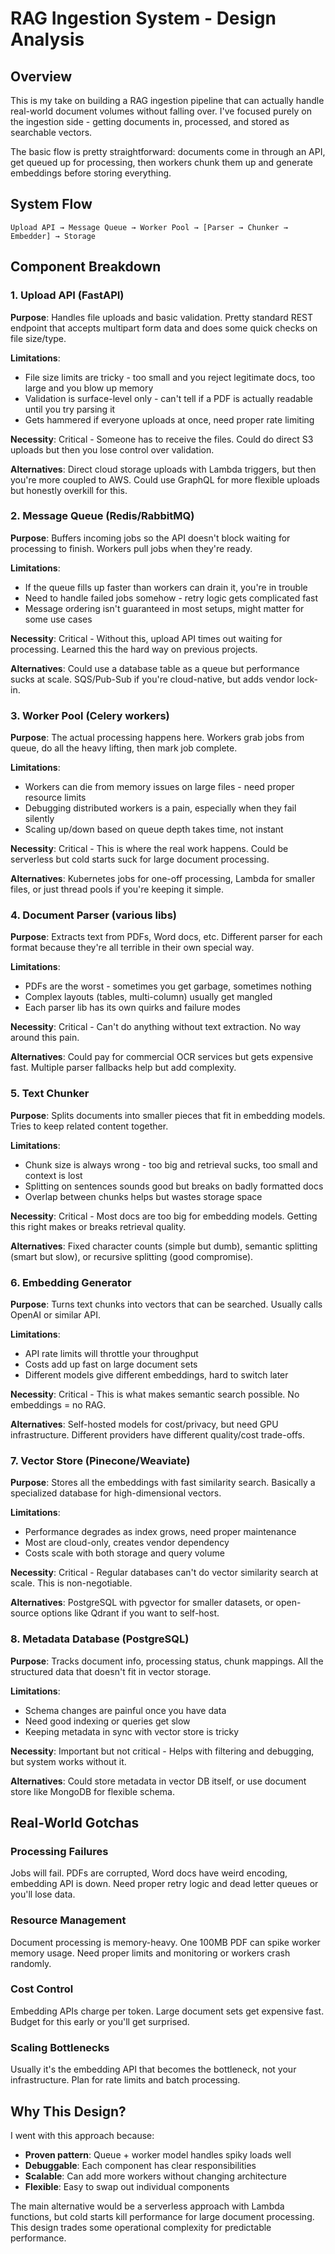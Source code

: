 # RAG Ingestion System - Design Analysis

## Overview

This is my take on building a RAG ingestion pipeline that can actually handle real-world document volumes without falling over. I've focused purely on the ingestion side - getting documents in, processed, and stored as searchable vectors.

The basic flow is pretty straightforward: documents come in through an API, get queued up for processing, then workers chunk them up and generate embeddings before storing everything.

## System Flow

```
Upload API → Message Queue → Worker Pool → [Parser → Chunker → Embedder] → Storage
```

## Component Breakdown

### 1. Upload API (FastAPI)
**Purpose**: Handles file uploads and basic validation. Pretty standard REST endpoint that accepts multipart form data and does some quick checks on file size/type.

**Limitations**: 
- File size limits are tricky - too small and you reject legitimate docs, too large and you blow up memory
- Validation is surface-level only - can't tell if a PDF is actually readable until you try parsing it
- Gets hammered if everyone uploads at once, need proper rate limiting

**Necessity**: Critical - Someone has to receive the files. Could do direct S3 uploads but then you lose control over validation.

**Alternatives**: Direct cloud storage uploads with Lambda triggers, but then you're more coupled to AWS. Could use GraphQL for more flexible uploads but honestly overkill for this.

### 2. Message Queue (Redis/RabbitMQ)  
**Purpose**: Buffers incoming jobs so the API doesn't block waiting for processing to finish. Workers pull jobs when they're ready.

**Limitations**: 
- If the queue fills up faster than workers can drain it, you're in trouble
- Need to handle failed jobs somehow - retry logic gets complicated fast
- Message ordering isn't guaranteed in most setups, might matter for some use cases

**Necessity**: Critical - Without this, upload API times out waiting for processing. Learned this the hard way on previous projects.

**Alternatives**: Could use a database table as a queue but performance sucks at scale. SQS/Pub-Sub if you're cloud-native, but adds vendor lock-in.

### 3. Worker Pool (Celery workers)
**Purpose**: The actual processing happens here. Workers grab jobs from queue, do all the heavy lifting, then mark job complete.

**Limitations**: 
- Workers can die from memory issues on large files - need proper resource limits  
- Debugging distributed workers is a pain, especially when they fail silently
- Scaling up/down based on queue depth takes time, not instant

**Necessity**: Critical - This is where the real work happens. Could be serverless but cold starts suck for large document processing.

**Alternatives**: Kubernetes jobs for one-off processing, Lambda for smaller files, or just thread pools if you're keeping it simple.

### 4. Document Parser (various libs)
**Purpose**: Extracts text from PDFs, Word docs, etc. Different parser for each format because they're all terrible in their own special way.

**Limitations**: 
- PDFs are the worst - sometimes you get garbage, sometimes nothing
- Complex layouts (tables, multi-column) usually get mangled  
- Each parser lib has its own quirks and failure modes

**Necessity**: Critical - Can't do anything without text extraction. No way around this pain.

**Alternatives**: Could pay for commercial OCR services but gets expensive fast. Multiple parser fallbacks help but add complexity.

### 5. Text Chunker  
**Purpose**: Splits documents into smaller pieces that fit in embedding models. Tries to keep related content together.

**Limitations**: 
- Chunk size is always wrong - too big and retrieval sucks, too small and context is lost
- Splitting on sentences sounds good but breaks on badly formatted docs
- Overlap between chunks helps but wastes storage space

**Necessity**: Critical - Most docs are too big for embedding models. Getting this right makes or breaks retrieval quality.

**Alternatives**: Fixed character counts (simple but dumb), semantic splitting (smart but slow), or recursive splitting (good compromise).

### 6. Embedding Generator  
**Purpose**: Turns text chunks into vectors that can be searched. Usually calls OpenAI or similar API.

**Limitations**: 
- API rate limits will throttle your throughput  
- Costs add up fast on large document sets
- Different models give different embeddings, hard to switch later

**Necessity**: Critical - This is what makes semantic search possible. No embeddings = no RAG.

**Alternatives**: Self-hosted models for cost/privacy, but need GPU infrastructure. Different providers have different quality/cost trade-offs.

### 7. Vector Store (Pinecone/Weaviate)
**Purpose**: Stores all the embeddings with fast similarity search. Basically a specialized database for high-dimensional vectors.

**Limitations**: 
- Performance degrades as index grows, need proper maintenance
- Most are cloud-only, creates vendor dependency  
- Costs scale with both storage and query volume

**Necessity**: Critical - Regular databases can't do vector similarity search at scale. This is non-negotiable.

**Alternatives**: PostgreSQL with pgvector for smaller datasets, or open-source options like Qdrant if you want to self-host.

### 8. Metadata Database (PostgreSQL)
**Purpose**: Tracks document info, processing status, chunk mappings. All the structured data that doesn't fit in vector storage.

**Limitations**: 
- Schema changes are painful once you have data
- Need good indexing or queries get slow
- Keeping metadata in sync with vector store is tricky

**Necessity**: Important but not critical - Helps with filtering and debugging, but system works without it.

**Alternatives**: Could store metadata in vector DB itself, or use document store like MongoDB for flexible schema.

## Real-World Gotchas

### Processing Failures
Jobs will fail. PDFs are corrupted, Word docs have weird encoding, embedding API is down. Need proper retry logic and dead letter queues or you'll lose data.

### Resource Management  
Document processing is memory-heavy. One 100MB PDF can spike worker memory usage. Need proper limits and monitoring or workers crash randomly.

### Cost Control
Embedding APIs charge per token. Large document sets get expensive fast. Budget for this early or you'll get surprised.

### Scaling Bottlenecks
Usually it's the embedding API that becomes the bottleneck, not your infrastructure. Plan for rate limits and batch processing.

## Why This Design?

I went with this approach because:
- **Proven pattern**: Queue + worker model handles spiky loads well
- **Debuggable**: Each component has clear responsibilities  
- **Scalable**: Can add more workers without changing architecture
- **Flexible**: Easy to swap out individual components

The main alternative would be a serverless approach with Lambda functions, but cold starts kill performance for large document processing. This design trades some operational complexity for predictable performance.